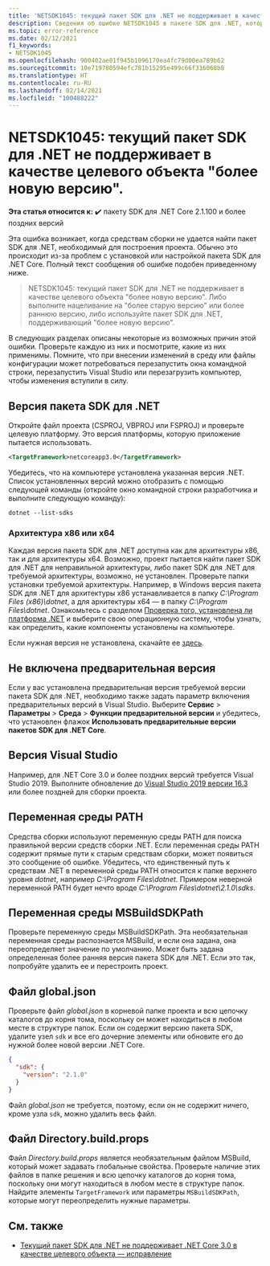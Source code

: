 ```yaml
---
title: 'NETSDK1045: текущий пакет SDK для .NET не поддерживает в качестве целевого объекта "более новую версию".'
description: Сведения об ошибке NETSDK1045 в пакете SDK для .NET, которая возникает, когда средствам сборки не удается найти запрашиваемую версию пакета SDK для .NET.
ms.topic: error-reference
ms.date: 02/12/2021
f1_keywords:
- NETSDK1045
ms.openlocfilehash: 900402ae01f945b1096170ea4fc79d00ea789b62
ms.sourcegitcommit: 10e719780594efc781b15295e499c66f316068b8
ms.translationtype: HT
ms.contentlocale: ru-RU
ms.lasthandoff: 02/14/2021
ms.locfileid: "100488222"
---
```

# <a name="netsdk1045-the-current-net-sdk-does-not-support-newer-version-as-a-target"></a>NETSDK1045: текущий пакет SDK для .NET не поддерживает в качестве целевого объекта "более новую версию".

**Эта статья относится к:** ✔️ пакету SDK для .NET Core 2.1.100 и более поздних версий

Эта ошибка возникает, когда средствам сборки не удается найти пакет SDK для .NET, необходимый для построения проекта. Обычно это происходит из-за проблем с установкой или настройкой пакета SDK для .NET Core. Полный текст сообщения об ошибке подобен приведенному ниже.

> NETSDK1045: текущий пакет SDK для .NET не поддерживает в качестве целевого объекта "более новую версию". Либо выполните нацеливание на "более старую версию" или более раннюю версию, либо используйте пакет SDK для .NET, поддерживающий "более новую версию".

В следующих разделах описаны некоторые из возможных причин этой ошибки. Проверьте каждую из них и посмотрите, какие из них применимы. Помните, что при внесении изменений в среду или файлы конфигурации может потребоваться перезапустить окна командной строки, перезапустить Visual Studio или перезагрузить компьютер, чтобы изменения вступили в силу.

## <a name="net-sdk-version"></a>Версия пакета SDK для .NET

Откройте файл проекта (CSPROJ, VBPROJ или FSPROJ) и проверьте целевую платформу. Это версия платформы, которую приложение пытается использовать.

```xml
<TargetFramework>netcoreapp3.0</TargetFramework>
```

Убедитесь, что на компьютере установлена указанная версия .NET. Список установленных версий можно отобразить с помощью следующей команды (откройте окно командной строки разработчика и выполните следующую команду):

```dotnetcli
dotnet --list-sdks
```

### <a name="x86-or-x64-architecture"></a>Архитектура x86 или x64

Каждая версия пакета SDK для .NET доступна как для архитектуры x86, так и для архитектуры x64. Возможно, проект пытается найти пакет SDK для .NET для неправильной архитектуры, либо пакет SDK для .NET для требуемой архитектуры, возможно, не установлен. Проверьте папки установки требуемой архитектуры. Например, в Windows версия пакета SDK для .NET для архитектуры x86 устанавливается в папку *C:\Program Files (x86)\dotnet*, а для архитектуры x64 — в папку *C:\Program Files\dotnet*. Ознакомьтесь с разделом [Проверка того, установлена ли платформа .NET](../../install/how-to-detect-installed-versions.md) и выберите свою операционную систему, чтобы узнать, как определить, какие компоненты установлены на компьютере.

Если нужная версия не установлена, скачайте ее [здесь](https://dotnet.microsoft.com/download/dotnet-core).

## <a name="preview-not-enabled"></a>Не включена предварительная версия

Если у вас установлена предварительная версия требуемой версии пакета SDK для .NET, необходимо также задать параметр включения предварительных версий в Visual Studio. Выберите **Сервис** > **Параметры** > **Среда** > **Функции предварительной версии** и убедитесь, что установлен флажок **Использовать предварительные версии пакетов SDK для .NET Core**.

## <a name="visual-studio-version"></a>Версия Visual Studio

Например, для .NET Core 3.0 и более поздних версий требуется Visual Studio 2019. Выполните обновление до [Visual Studio 2019 версии 16.3](https://visualstudio.microsoft.com/downloads) или более поздней для сборки проекта.

## <a name="path-environment-variable"></a>Переменная среды PATH

Средства сборки используют переменную среды PATH для поиска правильной версии средств сборки .NET. Если переменная среды PATH содержит прямые пути к старым средствам сборки, может появиться это сообщение об ошибке. Убедитесь, что единственный путь к средствам .NET в переменной среды PATH относится к папке верхнего уровня *dotnet*, например *C:\Program Files\dotnet*. Примером неверной переменной PATH будет нечто вроде *C:\Program Files\dotnet\2.1.0\sdks*.

## <a name="msbuildsdkpath-environment-variable"></a>Переменная среды MSBuildSDKPath

Проверьте переменную среды MSBuildSDKPath. Эта необязательная переменная среды распознается MSBuild, и если она задана, она переопределяет значение по умолчанию. Может быть задана определенная более ранняя версия пакета SDK для .NET. Если это так, попробуйте удалить ее и перестроить проект.

## <a name="globaljson-file"></a>Файл global.json

Проверьте файл *global.json* в корневой папке проекта и всю цепочку каталогов до корня тома, поскольку он может находиться в любом месте в структуре папок. Если он содержит версию пакета SDK, удалите узел `sdk` и все его дочерние элементы или обновите его до нужной более новой версии .NET Core.

```json
{
  "sdk": {
    "version": "2.1.0"
  }
}
```

Файл *global.json* не требуется, поэтому, если он не содержит ничего, кроме узла `sdk`, можно удалить весь файл.

## <a name="directorybuildprops-file"></a>Файл Directory.build.props

Файл *Directory.build.props* является необязательным файлом MSBuild, который может задавать глобальные свойства. Проверьте наличие этих файлов в папке решения и всю цепочку каталогов до корня тома, поскольку они могут находиться в любом месте в структуре папок. Найдите элементы `TargetFramework` или параметры `MSBuildSDKPath`, которые могут переопределить нужные параметры.

## <a name="see-also"></a>См. также

- [Текущий пакет SDK для .NET не поддерживает .NET Core 3.0 в качестве целевого объекта — исправление](https://www.ryadel.com/current-net-sdk-not-support-net-core-3-0-fix/)

